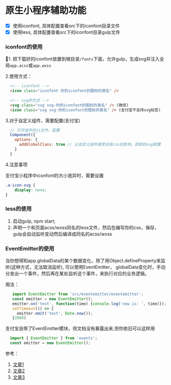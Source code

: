 # 原生小程序辅助功能 

- [x] 使用iconfont, 具体配置查看src下的iconfont目录文件 
- [x] 使用less, 具体配置查看src下的iconfont目录gulp文件

### iconfont的使用

1. 把下载好的iconfont放置到根目录`/fonts`下面，允许gulp，生成svg并注入全局`app.acss`或`app.wxss`

2.使用方式：
```html
  <!-- iconfont -->
  <icon class="iconfont 你的iconfont的图标的类名" />
  
  <!-- svg的方式 -->
  <svg class="svg svg-你的iconfont的图标的类名" /> (微信)
  <icon class="svg svg-你的iconfont的图标的类名" /> (支付宝不支持svg标签)
```

3.对于自定义组件，需要配置(支付宝)
```javascript
  // 打开组件的js文件，配置
  Component({
    options: {
      addGlobalClass: true // 让自定义组件接受全局css的影响，获取到svg配置
    }
  }
```
4.注意事项

支付宝小程序中iconfont的大小诡异时，需要设置
```css
.a-icon-svg {
    display: none;
}
```

### less的使用

1. 启动gulp, npm start;
2. 声明一个和页面acss/wxss同名的less文件，然后在编写你的css，保存，gulp会自动监听变动然后编译成同名的acss/wxss 

### EventEmitter的使用

当你想得知app.globalData的某个数据变化，除了用Object.defineProperty来监听(这种方式，无法取消监听), 可以使用EventEmitter， globalData变化时，手动分发出一个事件，然后再在某处监听这个事件，来执行对应的业务逻辑。

用法：
   ```javascript
      import EventEmitter from 'src/eventemitter/eventemitter';
      const emitter = new EventEmitter();
      emitter.on('test', function(time) {console.log('now is: ', time)});
      setTimeout(() => {
        emitter.emit('test', Date.now());
      }2000)
   ```

支付宝自带了EventEmitter模块，但文档没有暴露出来,但你依旧可以这样用

```javascript
  import { EventEmitter } from 'events';
  const emitter = new EventEmitter();
```

参考：

  1. [文章1](https://www.cnblogs.com/chrissong/p/10341219.html)
  2. [文章2](http://menzhongxin.com/2017/05/03/%E8%A7%82%E5%AF%9F%E8%80%85%E6%A8%A1%E5%BC%8FJS%E5%AE%9E%E7%8E%B0/)
  3. [文章3](https://www.jb51.net/article/137419.htm)